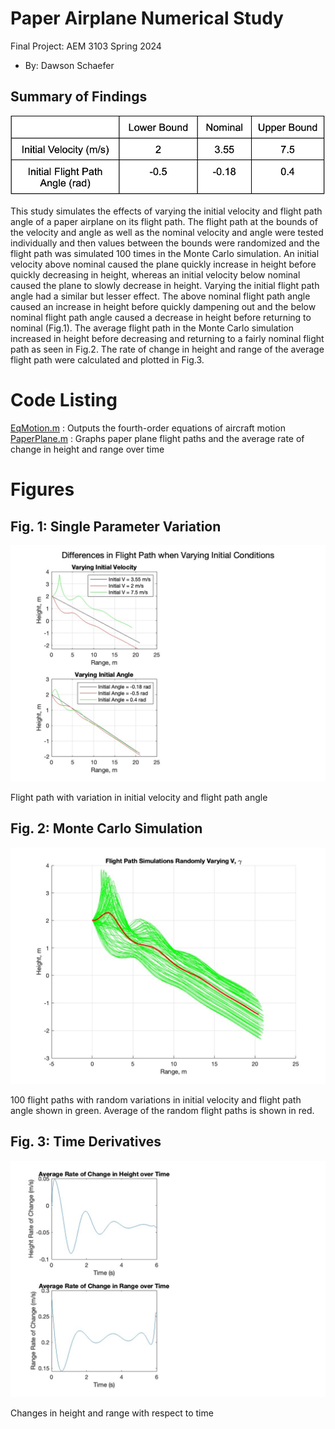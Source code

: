   # Paper Airplane Numerical Study
  Final Project: AEM 3103 Spring 2024

  - By: Dawson Schaefer

  ## Summary of Findings
  ![Table](Table.png)

  This study simulates the effects of varying the initial velocity and flight path angle of a paper airplane on its
  flight path. The flight path at the bounds of the velocity and angle as well as the nominal velocity and angle were
  tested individually and then values between the bounds were randomized and the flight path was simulated 100 times in
  the Monte Carlo simulation. An initial velocity above nominal caused the plane quickly increase in height before 
  quickly decreasing in height, whereas an initial velocity below nominal caused the plane to slowly decrease in height.
  Varying the initial flight path angle had a similar but lesser effect. The above nominal flight path angle caused an
  increase in height before quickly dampening out and the below nominal flight path angle caused a decrease in height
  before returning to nominal (Fig.1). The average flight path in the Monte Carlo simulation increased in height before decreasing
  and returning to a fairly nominal flight path as seen in Fig.2. The rate of change in height and range of the average flight
  path were calculated and plotted in Fig.3.
 
  # Code Listing
  [EqMotion.m](EqMotion.m) : Outputs the fourth-order equations of aircraft motion  
  [PaperPlane.m](PaperPlane.m) : Graphs paper plane flight paths and the average rate of change in height and range over time
  
  # Figures

  ## Fig. 1: Single Parameter Variation
  ![Plot](PlotVary.jpg)

  Flight path with variation in initial velocity and flight path angle

  ## Fig. 2: Monte Carlo Simulation
  ![Plot](PlotMonteCarlo.jpg)

  100 flight paths with random variations in initial velocity and flight path angle shown in green.
  Average of the random flight paths is shown in red.

  ## Fig. 3: Time Derivatives
  ![Plot](PlotDiffFixed.jpg)

  Changes in height and range with respect to time

